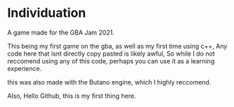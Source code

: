 # Individuation
A game made for the GBA Jam 2021. 

This being my first game on the gba, as well as my first time using c++, Any code here that isnt directly copy pasted is likely awful, So while I do not reccomend using any of this code, perhaps you can use it as a learning experience.

this was also made with the Butano engine, which I highly reccomend.

Also, Hello Github, this is my first thing here.
